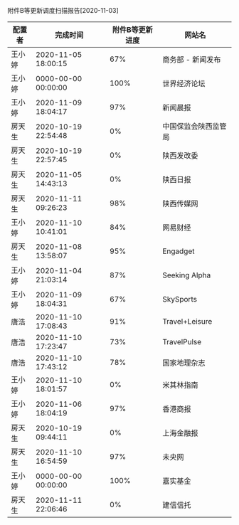 附件B等更新调度扫描报告[2020-11-03]

|	配置者	|	完成时间	|	附件B等更新进度	|	网站名	|
|----|----|----|----|
|	王小婷	|	2020-11-05 18:00:15	|	 67%	|	商务部 - 新闻发布	|
|	王小婷	|	0000-00-00 00:00:00	|	100%	|	世界经济论坛	|
|	王小婷	|	2020-11-09 18:04:17	|	 97%	|	新闻晨报	|
|	房天生	|	2020-10-19 22:54:48	|	  0%	|	中国保监会陕西监管局	|
|	房天生	|	2020-10-19 22:57:45	|	  0%	|	陕西发改委	|
|	房天生	|	2020-11-05 14:43:13	|	  0%	|	陕西日报	|
|	房天生	|	2020-11-11 09:26:23	|	 98%	|	陕西传媒网	|
|	王小婷	|	2020-11-10 10:41:01	|	 84%	|	网易财经	|
|	房天生	|	2020-11-08 13:58:07	|	 95%	|	Engadget	|
|	王小婷	|	2020-11-04 21:03:14	|	 87%	|	Seeking Alpha	|
|	王小婷	|	2020-11-09 18:04:31	|	 67%	|	SkySports	|
|	唐浩	|	2020-11-10 17:08:43	|	 91%	|	Travel+Leisure	|
|	唐浩	|	2020-11-10 17:23:47	|	 73%	|	TravelPulse	|
|	唐浩	|	2020-11-10 17:43:12	|	 78%	|	国家地理杂志	|
|	王小婷	|	2020-11-10 18:01:57	|	  0%	|	米其林指南	|
|	王小婷	|	2020-11-06 18:04:19	|	 97%	|	香港商报	|
|	房天生	|	2020-10-19 09:44:11	|	  0%	|	上海金融报	|
|	房天生	|	2020-11-10 16:54:59	|	 97%	|	未央网	|
|	王小婷	|	0000-00-00 00:00:00	|	100%	|	嘉实基金	|
|	房天生	|	2020-11-11 22:06:46	|	  0%	|	建信信托	|
